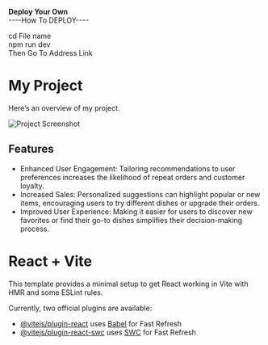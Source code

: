 **Deploy Your Own** <br>
----How To DEPLOY----

cd File name
<br>
npm run dev
<br>
Then Go To Address Link

# My Project

Here’s an overview of my project.

![Project Screenshot](.public/screenshot.png)


## Features

- Enhanced User Engagement: Tailoring recommendations to user preferences increases the likelihood of repeat orders and customer loyalty.
- Increased Sales: Personalized suggestions can highlight popular or new items, encouraging users to try different dishes or upgrade their orders.
- Improved User Experience: Making it easier for users to discover new favorites or find their go-to dishes simplifies their decision-making process.





# React + Vite

This template provides a minimal setup to get React working in Vite with HMR and some ESLint rules.

Currently, two official plugins are available:

- [@vitejs/plugin-react](https://github.com/vitejs/vite-plugin-react/blob/main/packages/plugin-react/README.md) uses [Babel](https://babeljs.io/) for Fast Refresh
- [@vitejs/plugin-react-swc](https://github.com/vitejs/vite-plugin-react-swc) uses [SWC](https://swc.rs/) for Fast Refresh
